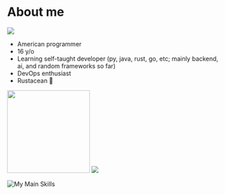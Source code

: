 # About me

[![](https://komarev.com/ghpvc/?username=Inflectrix&style=for-the-badge)](https://github.com/Inflectrix/)

- American programmer
- 16 y/o
- Learning self-taught developer (py, java, rust, go, etc; mainly backend, ai, and random frameworks so far)
- DevOps enthusiast
- Rustacean 🦀

<p><img src="https://github-readme-stats.vercel.app/api/top-langs?username=Inflectrix&theme=transparent&hide_border=true&layout=compact&langs_count=10&hide=css" height="192px">
<img src="https://github-readme-streak-stats.herokuapp.com/?user=Inflectrix&hide_border=true&card_width=338&theme=transparent"></p>

![My Main Skills](https://skillicons.dev/icons?i=discord,bots,docker,flask,github,githubactions,go,gradle,idea,java,md,maven,mongodb,postman,py,pytorch,regex,replit,rocket,rust,stackoverflow,tauri,vscode,wasm,zig)
